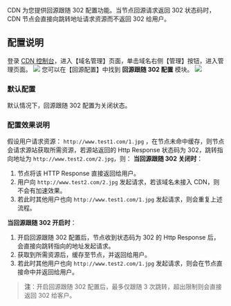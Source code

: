 CDN 为您提供回源跟随 302 配置功能。当节点回源请求返回 302 状态码时，CDN 节点会直接向跳转地址请求资源而不返回 302 给用户。

## 配置说明
登录 [CDN 控制台](https://console.qcloud.com/cdn)，进入【域名管理】页面，单击域名右侧【管理】按钮，进入管理页面。
![](https://mc.qcloudimg.com/static/img/334d64d46949c142160ddf9e06ea7d6d/manage.png)
您可以在【回源配置】中找到 **回源跟随 302 配置** 模块。
![](https://mc.qcloudimg.com/static/img/ee444d13df47decc68011fe4e382e3fc/302.png)

### 默认配置
默认情况下，回源跟随 302 配置为关闭状态。

### 配置效果说明
假设用户请求资源： ```http://www.test1.com/1.jpg``` ，在节点未命中缓存，则节点会请求源站获取所需资源，若源站返回的 Http Response 状态码为 302，跳转指向地址为 ```http://www.test2.com/2.jpg```，则：
**当回源跟随 302 关闭时**：
1. 节点将该 HTTP Response 直接返回给用户。
2. 用户向 ```http://www.test2.com/2.jpg``` 发起请求，若该域名未接入 CDN，则不会有加速效果。
3. 若此时其他用户也向 ```http://www.test1.com/1.jpg```  发起请求，则会重复上述流程。

**当回源跟随 302 开启时**：
1. 开启回源跟随 302 配置后，节点收到状态码为 302 的 Http Response 后，会直接向跳转指向的地址发起请求。
2. 获取到所需资源后，缓存至节点，并返回给用户。
3. 若此时其他用户也向 ```http://www.test2.com/1.jpg``` 发起请求，则会在节点直接命中并返回给用户。

> **注**：开启回源跟随 302 配置后，最多仅跟随 3 次跳转，超出限制则会直接返回 302 给客户。